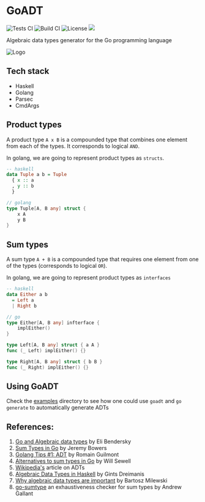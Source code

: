 # GoADT

![Tests CI](https://github.com/tttardigrado/goadt/actions/workflows/tests.yml/badge.svg)
![Build CI](https://github.com/tttardigrado/goadt/actions/workflows/build.yml/badge.svg)
![License](https://img.shields.io/github/license/tttardigrado/goadt)
<a href="https://twitter.com/intent/tweet?text=Check out goadt by %40_tardigrado_ https%3A%2F%2Fgithub.com%2Ftttardigrado%2Fgoadt 😁"><img src="https://img.shields.io/twitter/url?style=social&url=https%3A%2F%2Fgithub.com%2Ftttardigrado%2Fgoadt"></a>

Algebraic data types generator for the Go programming language

![Logo](./logo.png)

## Tech stack
* Haskell
* Golang
* Parsec
* CmdArgs

## Product types
A product type `A x B` is a compounded type that combines one element from each of the types. It corresponds to logical `AND`.

In golang, we are going to represent product types as `structs`.

```haskell
-- haskell
data Tuple a b = Tuple
  { x :: a
  , y :: b
  }
```

```go
// golang
type Tuple[A, B any] struct {
    x A
    y B
}
```

## Sum types
A sum type `A + B` is a compounded type that requires one element from one of the types (corresponds to logical `OR`).

In golang, we are going to represent product types as `interfaces`
```haskell
-- haskell
data Either a b
  = Left a
  | Right b
```
```go
// go
type Either[A, B any] infterface {
    implEither()
}

type Left[A, B any] struct { a A }
func (_ Left) implEither() {}

type Right[A, B any] struct { b B }
func (_ Right) implEither() {}
```

## Using GoADT
Check the [examples](./examples/) directory to see how one could use `goadt` and `go generate` to automatically generate ADTs

## References:
1. [Go and Algebraic data types](https://eli.thegreenplace.net/2018/go-and-algebraic-data-types/) by Eli Bendersky
2. [Sum Types in Go](https://www.jerf.org/iri/post/2917/) by Jeremy Bowers
3. [Golang Tips #1: ADT](https://rguilmont.net/blog/2022-02-20-golang-generics-options/) by Romain Guilmont
3. [Alternatives to sum types in Go](https://making.pusher.com/alternatives-to-sum-types-in-go/) by Will Sewell
4. [Wikipedia's](https://en.wikipedia.org/wiki/Algebraic_data_type) article on ADTs
5. [Algebraic Data Types in Haskell](https://serokell.io/blog/algebraic-data-types-in-haskell) by Gints Dreimanis 
6. [Why algebraic data types are important](https://www.youtube.com/watch?v=LkqTLJK2API) by Bartosz Milewski
7. [go-sumtype](https://github.com/BurntSushi/go-sumtype) an exhaustiveness checker for sum types by Andrew Gallant